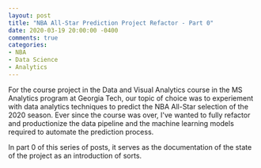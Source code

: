 ```yaml
---
layout: post
title: "NBA All-Star Prediction Project Refactor - Part 0"
date: 2020-03-19 20:00:00 -0400
comments: true
categories:
- NBA
- Data Science
- Analytics
---
```


For the course project in the Data and Visual Analytics course in the MS Analytics program at Georgia Tech, our topic of choice was to experiement with data analytics techniques to predict the NBA All-Star selection of the 2020 season. Ever since the course was over, I've wanted to fully refactor and productionize the data pipeline and the machine learning models required to automate the prediction process.

In part 0 of this series of posts, it serves as the documentation of the state of the project as an introduction of sorts.

